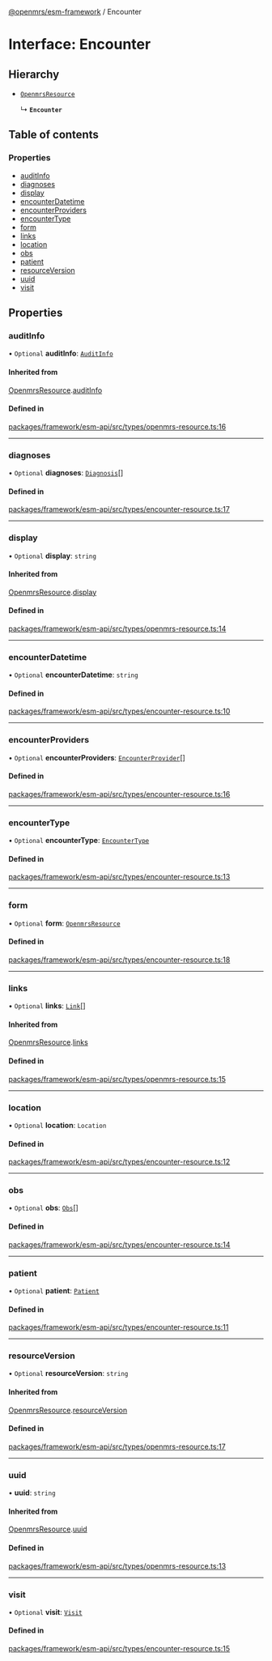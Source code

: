 [@openmrs/esm-framework](../API.md) / Encounter

# Interface: Encounter

## Hierarchy

- [`OpenmrsResource`](OpenmrsResource.md)

  ↳ **`Encounter`**

## Table of contents

### Properties

- [auditInfo](Encounter.md#auditinfo)
- [diagnoses](Encounter.md#diagnoses)
- [display](Encounter.md#display)
- [encounterDatetime](Encounter.md#encounterdatetime)
- [encounterProviders](Encounter.md#encounterproviders)
- [encounterType](Encounter.md#encountertype)
- [form](Encounter.md#form)
- [links](Encounter.md#links)
- [location](Encounter.md#location)
- [obs](Encounter.md#obs)
- [patient](Encounter.md#patient)
- [resourceVersion](Encounter.md#resourceversion)
- [uuid](Encounter.md#uuid)
- [visit](Encounter.md#visit)

## Properties

### auditInfo

• `Optional` **auditInfo**: [`AuditInfo`](AuditInfo.md)

#### Inherited from

[OpenmrsResource](OpenmrsResource.md).[auditInfo](OpenmrsResource.md#auditinfo)

#### Defined in

[packages/framework/esm-api/src/types/openmrs-resource.ts:16](https://github.com/openmrs/openmrs-esm-core/blob/main/packages/framework/esm-api/src/types/openmrs-resource.ts#L16)

___

### diagnoses

• `Optional` **diagnoses**: [`Diagnosis`](Diagnosis.md)[]

#### Defined in

[packages/framework/esm-api/src/types/encounter-resource.ts:17](https://github.com/openmrs/openmrs-esm-core/blob/main/packages/framework/esm-api/src/types/encounter-resource.ts#L17)

___

### display

• `Optional` **display**: `string`

#### Inherited from

[OpenmrsResource](OpenmrsResource.md).[display](OpenmrsResource.md#display)

#### Defined in

[packages/framework/esm-api/src/types/openmrs-resource.ts:14](https://github.com/openmrs/openmrs-esm-core/blob/main/packages/framework/esm-api/src/types/openmrs-resource.ts#L14)

___

### encounterDatetime

• `Optional` **encounterDatetime**: `string`

#### Defined in

[packages/framework/esm-api/src/types/encounter-resource.ts:10](https://github.com/openmrs/openmrs-esm-core/blob/main/packages/framework/esm-api/src/types/encounter-resource.ts#L10)

___

### encounterProviders

• `Optional` **encounterProviders**: [`EncounterProvider`](EncounterProvider.md)[]

#### Defined in

[packages/framework/esm-api/src/types/encounter-resource.ts:16](https://github.com/openmrs/openmrs-esm-core/blob/main/packages/framework/esm-api/src/types/encounter-resource.ts#L16)

___

### encounterType

• `Optional` **encounterType**: [`EncounterType`](EncounterType.md)

#### Defined in

[packages/framework/esm-api/src/types/encounter-resource.ts:13](https://github.com/openmrs/openmrs-esm-core/blob/main/packages/framework/esm-api/src/types/encounter-resource.ts#L13)

___

### form

• `Optional` **form**: [`OpenmrsResource`](OpenmrsResource.md)

#### Defined in

[packages/framework/esm-api/src/types/encounter-resource.ts:18](https://github.com/openmrs/openmrs-esm-core/blob/main/packages/framework/esm-api/src/types/encounter-resource.ts#L18)

___

### links

• `Optional` **links**: [`Link`](Link.md)[]

#### Inherited from

[OpenmrsResource](OpenmrsResource.md).[links](OpenmrsResource.md#links)

#### Defined in

[packages/framework/esm-api/src/types/openmrs-resource.ts:15](https://github.com/openmrs/openmrs-esm-core/blob/main/packages/framework/esm-api/src/types/openmrs-resource.ts#L15)

___

### location

• `Optional` **location**: `Location`

#### Defined in

[packages/framework/esm-api/src/types/encounter-resource.ts:12](https://github.com/openmrs/openmrs-esm-core/blob/main/packages/framework/esm-api/src/types/encounter-resource.ts#L12)

___

### obs

• `Optional` **obs**: [`Obs`](Obs.md)[]

#### Defined in

[packages/framework/esm-api/src/types/encounter-resource.ts:14](https://github.com/openmrs/openmrs-esm-core/blob/main/packages/framework/esm-api/src/types/encounter-resource.ts#L14)

___

### patient

• `Optional` **patient**: [`Patient`](Patient.md)

#### Defined in

[packages/framework/esm-api/src/types/encounter-resource.ts:11](https://github.com/openmrs/openmrs-esm-core/blob/main/packages/framework/esm-api/src/types/encounter-resource.ts#L11)

___

### resourceVersion

• `Optional` **resourceVersion**: `string`

#### Inherited from

[OpenmrsResource](OpenmrsResource.md).[resourceVersion](OpenmrsResource.md#resourceversion)

#### Defined in

[packages/framework/esm-api/src/types/openmrs-resource.ts:17](https://github.com/openmrs/openmrs-esm-core/blob/main/packages/framework/esm-api/src/types/openmrs-resource.ts#L17)

___

### uuid

• **uuid**: `string`

#### Inherited from

[OpenmrsResource](OpenmrsResource.md).[uuid](OpenmrsResource.md#uuid)

#### Defined in

[packages/framework/esm-api/src/types/openmrs-resource.ts:13](https://github.com/openmrs/openmrs-esm-core/blob/main/packages/framework/esm-api/src/types/openmrs-resource.ts#L13)

___

### visit

• `Optional` **visit**: [`Visit`](Visit.md)

#### Defined in

[packages/framework/esm-api/src/types/encounter-resource.ts:15](https://github.com/openmrs/openmrs-esm-core/blob/main/packages/framework/esm-api/src/types/encounter-resource.ts#L15)
